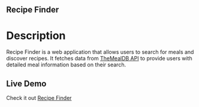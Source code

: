 ## Recipe Finder

# Description

Recipe Finder is a web application that allows users to search for meals and discover recipes. It fetches data from [TheMealDB API](https://www.themealdb.com/api.php) to provide users with detailed meal information based on their search.

## Live Demo

Check it out [Recipe Finder](https://japellido-recipe-finder.netlify.app/)
